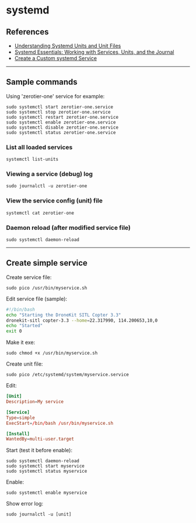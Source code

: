 # systemd

## References
- [Understanding Systemd Units and Unit Files](https://www.digitalocean.com/community/tutorials/understanding-systemd-units-and-unit-files#types-of-units)
- [Systemd Essentials: Working with Services, Units, and the Journal](https://www.digitalocean.com/community/tutorials/systemd-essentials-working-with-services-units-and-the-journal)
- [Create a Custom systemd Service](https://www.linode.com/docs/quick-answers/linux/start-service-at-boot/)

---
## Sample commands
Using 'zerotier-one' service for example:

    sudo systemctl start zerotier-one.service
    sudo systemctl stop zerotier-one.service
    sudo systemctl restart zerotier-one.service
    sudo systemctl enable zerotier-one.service
    sudo systemctl disable zerotier-one.service
    sudo systemctl status zerotier-one.service

### List all loaded services
    systemctl list-units

### Viewing a service (debug) log
    sudo journalctl -u zerotier-one

### View the service config (unit) file
    systemctl cat zerotier-one

### Daemon reload (after modified service file)
    sudo systemctl daemon-reload

---
## Create simple service

Create service file:

    sudo pico /usr/bin/myservice.sh

Edit service file (sample):
```sh
#!/bin/bash
echo "Starting the DroneKit SITL Copter 3.3"
dronekit-sitl copter-3.3 --home=22.317990, 114.200653,10,0
echo "Started"
exit 0
```

Make it exe:

    sudo chmod +x /usr/bin/myservice.sh

Create unit file:

    sudo pico /etc/systemd/system/myservice.service

Edit:
```conf
[Unit]
Description=My service

[Service]
Type=simple
ExecStart=/bin/bash /usr/bin/myservice.sh

[Install]
WantedBy=multi-user.target
```
Start (test it before enable):

    sudo systemctl daemon-reload
    sudo systemctl start myservice
    sudo systemctl status myservice

Enable:

    sudo systemctl enable myservice

Show error log:

    sudo journalctl -u [unit]